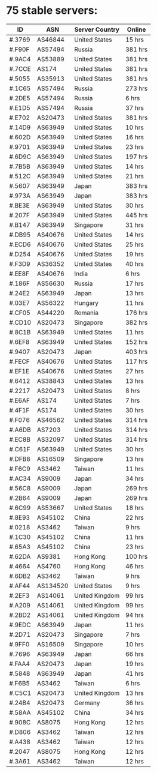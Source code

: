 # 75 stable servers:

| ID | ASN | Server Country | Online |
| ------ | ------ | ------ | ------ |
| #.3769 | AS46844 | United States | 15 hrs |
| #.F90F | AS57494 | Russia | 381 hrs |
| #.9AC4 | AS53889 | United States | 381 hrs |
| #.7CCE | AS174 | United States | 381 hrs |
| #.5055 | AS35913 | United States | 381 hrs |
| #.1C65 | AS57494 | Russia | 273 hrs |
| #.2DE5 | AS57494 | Russia | 6 hrs |
| #.E1D5 | AS57494 | Russia | 37 hrs |
| #.E702 | AS20473 | United States | 381 hrs |
| #.14D9 | AS63949 | United States | 10 hrs |
| #.602D | AS63949 | United States | 16 hrs |
| #.9701 | AS63949 | United States | 23 hrs |
| #.6D9C | AS63949 | United States | 197 hrs |
| #.7B5B | AS63949 | United States | 14 hrs |
| #.512C | AS63949 | United States | 21 hrs |
| #.5607 | AS63949 | Japan | 383 hrs |
| #.973A | AS63949 | Japan | 383 hrs |
| #.BE3E | AS63949 | United States | 30 hrs |
| #.207F | AS63949 | United States | 445 hrs |
| #.B147 | AS63949 | Singapore | 31 hrs |
| #.DB95 | AS40676 | United States | 14 hrs |
| #.ECD6 | AS40676 | United States | 25 hrs |
| #.D254 | AS40676 | United States | 19 hrs |
| #.F3D9 | AS36352 | United States | 40 hrs |
| #.EE8F | AS40676 | India | 6 hrs |
| #.186F | AS56630 | Russia | 17 hrs |
| #.24E2 | AS63949 | Japan | 13 hrs |
| #.03E7 | AS56322 | Hungary | 11 hrs |
| #.CF05 | AS44220 | Romania | 176 hrs |
| #.CD10 | AS20473 | Singapore | 382 hrs |
| #.8C1B | AS63949 | United States | 11 hrs |
| #.6EF8 | AS63949 | United States | 152 hrs |
| #.9407 | AS20473 | Japan | 403 hrs |
| #.FECF | AS40676 | United States | 117 hrs |
| #.EF1E | AS40676 | United States | 27 hrs |
| #.6412 | AS38843 | United States | 13 hrs |
| #.2217 | AS20473 | United States | 8 hrs |
| #.E6AF | AS174 | United States | 7 hrs |
| #.4F1F | AS174 | United States | 30 hrs |
| #.F076 | AS46562 | United States | 314 hrs |
| #.A6DB | AS7203 | United States | 314 hrs |
| #.EC8B | AS32097 | United States | 314 hrs |
| #.C61F | AS63949 | United States | 30 hrs |
| #.DFB8 | AS16509 | Singapore | 13 hrs |
| #.F6C9 | AS3462 | Taiwan | 11 hrs |
| #.AC34 | AS9009 | Japan | 34 hrs |
| #.56C8 | AS9009 | Japan | 269 hrs |
| #.2B64 | AS9009 | Japan | 269 hrs |
| #.6C99 | AS53667 | United States | 18 hrs |
| #.8E93 | AS45102 | China | 22 hrs |
| #.0218 | AS3462 | Taiwan | 9 hrs |
| #.1C30 | AS45102 | China | 11 hrs |
| #.65A3 | AS45102 | China | 23 hrs |
| #.62DA | AS9381 | Hong Kong | 100 hrs |
| #.4664 | AS4760 | Hong Kong | 46 hrs |
| #.6DB2 | AS3462 | Taiwan | 9 hrs |
| #.AF44 | AS134520 | United States | 9 hrs |
| #.2EF3 | AS14061 | United Kingdom | 99 hrs |
| #.A209 | AS14061 | United Kingdom | 99 hrs |
| #.2BD2 | AS14061 | United Kingdom | 94 hrs |
| #.9EDC | AS63949 | Japan | 11 hrs |
| #.2D71 | AS20473 | Singapore | 7 hrs |
| #.9FF0 | AS16509 | Singapore | 10 hrs |
| #.7696 | AS63949 | Japan | 66 hrs |
| #.FAA4 | AS20473 | Japan | 19 hrs |
| #.5848 | AS63949 | Japan | 41 hrs |
| #.F6B5 | AS3462 | Taiwan | 6 hrs |
| #.C5C1 | AS20473 | United Kingdom | 13 hrs |
| #.24B4 | AS20473 | Germany | 36 hrs |
| #.58AA | AS45102 | China | 34 hrs |
| #.908C | AS8075 | Hong Kong | 12 hrs |
| #.D806 | AS3462 | Taiwan | 12 hrs |
| #.A438 | AS3462 | Taiwan | 12 hrs |
| #.2047 | AS8075 | Hong Kong | 12 hrs |
| #.3A61 | AS3462 | Taiwan | 12 hrs |

